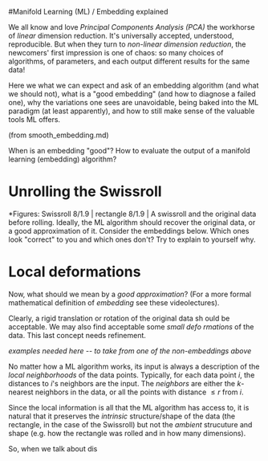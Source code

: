 #Manifold Learning (ML) / Embedding explained

We all know and love *Principal Components Analysis (PCA)* the workhorse of *linear* dimension reduction. It's universally accepted, understood, reproducible. But when they turn to *non-linear dimension reduction*, the newcomers' first impression is one of chaos: so many choices of algorithms, of parameters, and each output different results for the same data!

Here we what we can expect and ask of an embedding algorithm (and what we should not), what is a "good embedding" (and how to diagnose a failed one), why the variations one sees are unavoidable, being baked into the ML paradigm (at least apparently), and how to still make sense of the valuable tools ML offers. 

(from smooth_embedding.md)

When is an embedding "good"? How to evaluate the output of a manifold learning (embedding) algorithm?

Unrolling the Swissroll
=======================

*Figures: Swissroll 8/1.9 | rectangle 8/1.9 |
A swissroll and the original data before rolling. Ideally, the ML algorithm should recover the original data, or a good approximation of it. Consider the embeddings below. Which ones look "correct" to you and which ones don't? Try to explain to yourself why.


Local deformations
==================
Now, what should we mean by a _good approximation_? (For a more 
formal mathematical definition of _embedding_ see these videolectures).

Clearly, a rigid translation or rotation of the original data sh
ould be acceptable. We may also find acceptable some _small defo
rmations_ of the data. This last concept needs refinement.

*examples needed here -- to take from one of the non-embeddings 
above*

No matter how a ML algorithm works, its input is always a description of the _local neighborhoods_ of the data points. Typically, for each data point $i$, the distances to $i$'s neighbors are 
the input. The _neighbors_ are either the $k$-nearest neighbors 
in the data, or all the points with distance $\leq r$ from $i$.

Since the local information is all that the ML algorithm has access to, it is natural that it preserves the _intrinsic_ structure/shape of the data (the rectangle, in the case of the Swissroll) but not the _ambient_ strucuture and shape (e.g. how the rectangle was rolled and in how many dimensions).  

So, when we talk about dis
